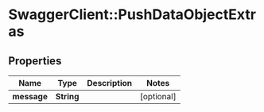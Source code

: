 # SwaggerClient::PushDataObjectExtras

## Properties
Name | Type | Description | Notes
------------ | ------------- | ------------- | -------------
**message** | **String** |  | [optional] 


